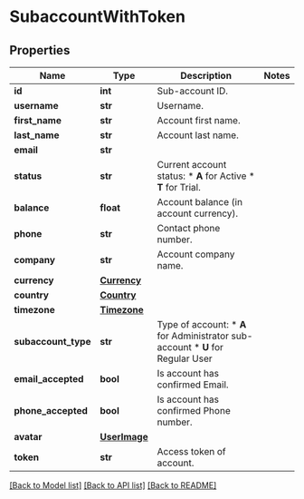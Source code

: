 # SubaccountWithToken

## Properties
Name | Type | Description | Notes
------------ | ------------- | ------------- | -------------
**id** | **int** | Sub-account ID. | 
**username** | **str** | Username. | 
**first_name** | **str** | Account first name. | 
**last_name** | **str** | Account last name. | 
**email** | **str** |  | 
**status** | **str** | Current account status: * **A** for Active * **T** for Trial.  | 
**balance** | **float** | Account balance (in account currency). | 
**phone** | **str** | Contact phone number. | 
**company** | **str** | Account company name. | 
**currency** | [**Currency**](Currency.md) |  | 
**country** | [**Country**](Country.md) |  | 
**timezone** | [**Timezone**](Timezone.md) |  | 
**subaccount_type** | **str** | Type of account: *   **A** for Administrator sub-account *   **U** for Regular User  | 
**email_accepted** | **bool** | Is account has confirmed Email. | 
**phone_accepted** | **bool** | Is account has confirmed Phone number. | 
**avatar** | [**UserImage**](UserImage.md) |  | 
**token** | **str** | Access token of account. | 

[[Back to Model list]](../README.md#documentation-for-models) [[Back to API list]](../README.md#documentation-for-api-endpoints) [[Back to README]](../README.md)


